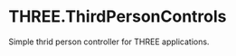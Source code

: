 THREE.ThirdPersonControls
=========================

Simple thrid person controller for THREE applications.
